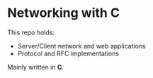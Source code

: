 # Networking with C

This repo holds:
- Server/Client network and web applications
- Protocol and RFC implementations

Mainly written in **C**.